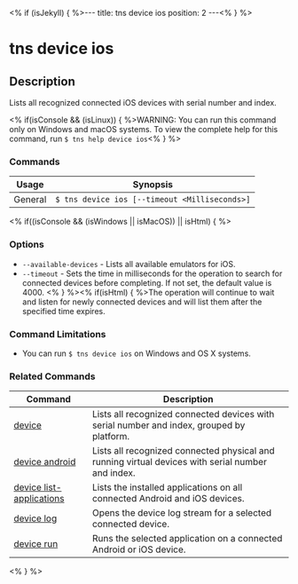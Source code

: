 <% if (isJekyll) { %>---
title: tns device ios
position: 2
---<% } %>

# tns device ios

## Description

Lists all recognized connected iOS devices with serial number and index.

<% if(isConsole && (isLinux)) { %>WARNING: You can run this command only on Windows and macOS systems. To view the complete help for this command, run `$ tns help device ios`<% } %>

### Commands

Usage | Synopsis
------|-------
General | `$ tns device ios [--timeout <Milliseconds>]`

<% if((isConsole && (isWindows || isMacOS)) || isHtml) { %>

### Options

* `--available-devices` - Lists all available emulators for iOS.
* `--timeout` - Sets the time in milliseconds for the operation to search for connected devices before completing. If not set, the default value is 4000. <% } %><% if(isHtml) { %>The operation will continue to wait and listen for newly connected devices and will list them after the specified time expires.

### Command Limitations

* You can run `$ tns device ios` on Windows and OS X systems.

### Related Commands

Command | Description
----------|----------
[device](device.html) | Lists all recognized connected devices with serial number and index, grouped by platform.
[device android](device-android.html) | Lists all recognized connected physical and running virtual devices with serial number and index.
[device list-applications](device-list-applications.html) | Lists the installed applications on all connected Android and iOS devices.
[device log](device-log.html) | Opens the device log stream for a selected connected device.
[device run](device-run.html) | Runs the selected application on a connected Android or iOS device.
<% } %>
